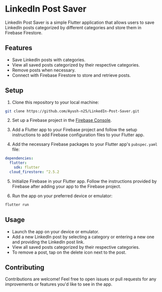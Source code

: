# LinkedIn Post Saver

LinkedIn Post Saver is a simple Flutter application that allows users to save LinkedIn posts categorized by different categories and store them in Firebase Firestore.

## Features

- Save LinkedIn posts with categories.
- View all saved posts categorized by their respective categories.
- Remove posts when necessary.
- Connect with Firebase Firestore to store and retrieve posts.

## Setup

1. Clone this repository to your local machine:

```bash
git clone https://github.com/Ayush-n25/LinkedIn-Post-Saver.git
```

2. Set up a Firebase project in the [Firebase Console](https://console.firebase.google.com/).

3. Add a Flutter app to your Firebase project and follow the setup instructions to add Firebase configuration files to your Flutter app.

4. Add the necessary Firebase packages to your Flutter app's `pubspec.yaml` file:

```yaml
dependencies:
  flutter:
    sdk: flutter
  cloud_firestore: ^2.5.2
```

5. Initialize Firebase in your Flutter app. Follow the instructions provided by Firebase after adding your app to the Firebase project.

6. Run the app on your preferred device or emulator:

```bash
flutter run
```

## Usage

- Launch the app on your device or emulator.
- Add a new LinkedIn post by selecting a category or entering a new one and providing the LinkedIn post link.
- View all saved posts categorized by their respective categories.
- To remove a post, tap on the delete icon next to the post.

## Contributing

Contributions are welcome! Feel free to open issues or pull requests for any improvements or features you'd like to see in the app.
